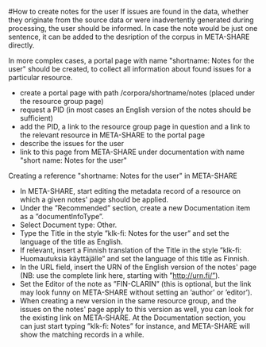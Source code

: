 #How to create notes for the user
If issues are found in the data, whether they originate from the source data or were inadvertently generated during processing, the user should be informed.
In case the note would be just one sentence, it can be added to the desription of the corpus in META-SHARE directly.

In more complex cases, a portal page with name "shortname: Notes for the user" should be created, to collect all information about found issues for a particular resource.
 - create a portal page with path /corpora/shortname/notes (placed under the resource group page)
 - request a PID (in most cases an English version of the notes should be sufficient)
 - add the PID, a link to the resource group page in question and a link to the relevant resource in META-SHARE to the portal page
 - describe the issues for the user
 - link to this page from META-SHARE under documentation with name "short name: Notes for the user"


Creating a reference "shortname: Notes for the user" in META-SHARE
- In META-SHARE, start editing the metadata record of a resource on which a given notes' page should be applied.
- Under the ”Recommended” section, create a new Documentation item as a ”documentInfoType”.
- Select Document type: Other.
- Type the Title in the style ”klk-fi: Notes for the user” and set the language of the title as English.
- If relevant, insert a Finnish translation of the Title in the style ”klk-fi: Huomautuksia käyttäjälle” and set the language of this title as Finnish.
- In the URL field, insert the URN of the English version of the notes' page (NB: use the complete link here, starting with ”http://urn.fi/”).
- Set the Editor of the note as ”FIN-CLARIN” (this is optional, but the link may look funny on META-SHARE without setting an ’author’ or ’editor’).
- When creating a new version in the same resource group, and the issues on the notes' page apply to this version as well, you can look for the existing link on META-SHARE. At the Documentation section, you can just start typing ”klk-fi: Notes” for instance, and META-SHARE will show the matching records in a while.


